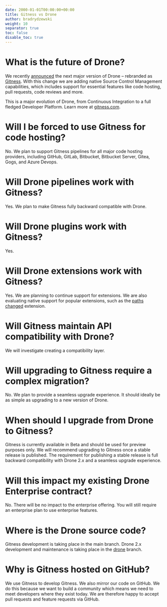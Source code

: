 ```yaml
---
date: 2000-01-01T00:00:00+00:00
title: Gitness vs Drone
author: bradrydzewski
weight: 10
separator: true
toc: false
disable_toc: true
---
```




# What is the future of Drone?
We recently [announced](https://www.linkedin.com/feed/update/urn:li:activity:7112103002798268416/) the next major version of Drone – rebranded as [Gitness](https://gitness.com). With this change we are adding native Source Control Management capabilities, which includes support for essential features like code hosting, pull requests, code reviews and more.

This is a major evolution of Drone, from Continuous Integration to a full fledged Developer Platform. Learn more at [gitness.com](https://gitness.com).

# Will I be forced to use Gitness for code hosting?
No. We plan to support Gitness pipelines for all major code hosting providers, including GitHub, GitLab, Bitbucket, Bitbucket Server, Gitea, Gogs, and Azure Devops.

# Will Drone pipelines work with Gitness?
Yes. We plan to make Gitness fully backward compatible with Drone.

# Will Drone plugins work with Gitness?
Yes.

# Will Drone extensions work with Gitness?
Yes. We are planning to continue support for extensions. We are also evaluating native support for popular extensions, such as the [paths changed](https://github.com/meltwater/drone-convert-pathschanged) extension.

# Will Gitness maintain API compatibility with Drone?
We will investigate creating a compatibility layer.

# Will upgrading to Gitness require a complex migration?
No. We plan to provide a seamless upgrade experience. It should ideally be as simple as upgrading to a new version of Drone.

# When should I upgrade from Drone to Gitness?
Gitness is currently available in Beta and should be used for preview purposes only. We will recommend upgrading to Gitness once a stable release is published. The requirement for publishing a stable release is full backward compatibility with Drone 2.x and a seamless upgrade experience.

# Will this impact my existing Drone Enterprise contract?
No. There will be no impact to the enterprise offering. You will still require an enterprise plan to use enterprise features.

# Where is the Drone source code?
Gitness development is taking place in the main branch. Drone 2.x development and maintenance is taking place in the [drone](https://github.com/harness/gitness/tree/drone) branch.

# Why is Gitness hosted on GitHub?
We use Gitness to develop Gitness. We also mirror our code on GitHub. We do this because we want to build a community which means we need to meet developers where they exist today. We are therefore happy to accept pull requests and feature requests via GitHub.
